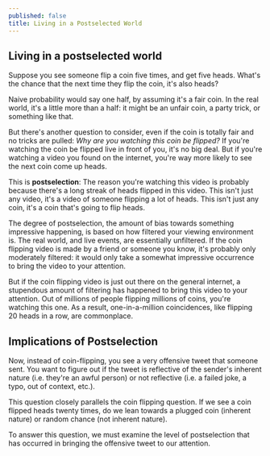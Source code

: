 ```yaml
---
published: false
title: Living in a Postselected World
---
```

## Living in a postselected world

Suppose you see someone flip a coin five times, and get five heads. What's the chance that the next time they flip the coin, it's also heads?

Naive probability would say one half, by assuming it's a fair coin. In the real world, it's a little more than a half: it might be an unfair coin, a party trick, or something like that.

But there's another question to consider, even if the coin is totally fair and no tricks are pulled: *Why are you watching this coin be flipped?* If you're watching the coin be flipped live in front of you, it's no big deal. But if you're watching a video you found on the internet, you're way more likely to see the next coin come up heads.

This is **postselection**: The reason you're watching this video is probably because there's a long streak of heads flipped in this video. This isn't just any video, it's a video of someone flipping a lot of heads. This isn't just any coin, it's a coin that's going to flip heads.

The degree of postselection, the amount of bias towards something impressive happening, is based on how filtered your viewing environment is. The real world, and live events, are essentially unfiltered. If the coin flipping video is made by a friend or someone you know, it's probably only moderately filtered: it would only take a somewhat impressive occurrence to bring the video to your attention.

But if the coin flipping video is just out there on the general internet, a stupendous amount of filtering has happened to bring this video to your attention. Out of millions of people flipping millions of coins, you're watching this one. As a result, one-in-a-million coincidences, like flipping 20 heads in a row, are commonplace.

## Implications of Postselection

Now, instead of coin-flipping, you see a very offensive tweet that someone sent. You want to figure out if the tweet is reflective of the sender's inherent nature (i.e. they're an awful person) or not reflective (i.e. a failed joke, a typo, out of context, etc.).

This question closely parallels the coin flipping question. If we see a coin flipped heads twenty times, do we lean towards a plugged coin (inherent nature) or random chance (not inherent nature).

To answer this question, we must examine the level of postselection that has occurred in bringing the offensive tweet to our attention.
